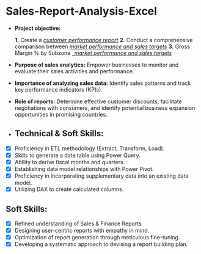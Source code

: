 # Sales-Report-Analysis-Excel




- **Project objective:** 

    **1.** Create a _[customer performance report](https://github.com/jibi22/Sales-Report-Analysis-Excel/blob/main/Customer%20Performance%20Report.pdf)_ 
    **2.** Conduct a comprehensive comparison between _[market performance and sales targets](https://github.com/jibi22/Sales-Report-Analysis-Excel/blob/main/Market%20Performace%20Vs%20Target.pdf)_
    **3.** Gross Margin % by Subzone __[market performance and sales targets](https://github.com/jibi22/Sales-Report-Analysis-Excel/blob/main/Gross%20Margin%25%20by%20Quarter.pdf)_

- **Purpose of sales analytics:** Empower businesses to monitor and evaluate their sales activities and performance.

- **Importance of analyzing sales data:** Identify sales patterns and track key performance indicators (KPIs).

- **Role of reports:** Determine effective customer discounts, facilitate negotiations with consumers, and identify potential business expansion opportunities in promising countries.

- ## Technical & Soft Skills:
- [x]	Proficiency in ETL methodology (Extract, Transform, Load).
- [x]	Skills to generate a date table using Power Query.
- [x]	Ability to derive fiscal months and quarters.
- [x]	Establishing data model relationships with Power Pivot.
- [x]	Proficiency in incorporating supplementary data into an existing data model.
- [x]	Utilizing DAX to create calculated columns.

## Soft Skills:
- [x]	Refined understanding of Sales & Finance Reports
- [x]	Designing user-centric reports with empathy in mind.
- [x]	Optimization of report generation through meticulous fine-tuning.
- [x]	Developing a systematic approach to devising a report building plan.

